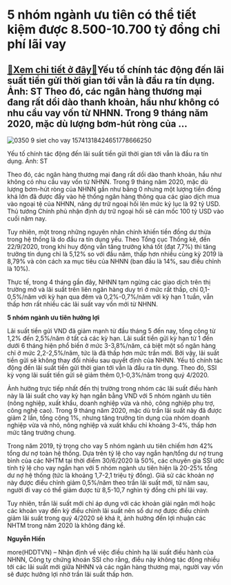5 nhóm ngành ưu tiên có thể tiết kiệm được 8.500-10.700 tỷ đồng chi phí lãi vay
===============================================================================

[:gift:Xem chi tiết ở đây:gift:](https://hddtvn.com/5-nhom-nganh-uu-tien-co-the-tiet-kiem-duoc-8-500-10-700-ty-dong-chi-phi-lai-vay/)Yếu tố chính tác động đến lãi suất tiền gửi thời gian tới vẫn là đầu ra tín dụng. Ảnh: ST Theo đó, các ngân hàng thương mại đang rất dồi dào thanh khoản, hầu như không có nhu cầu vay vốn từ NHNN. Trong 9 tháng năm 2020, mặc dù lượng bơm-hút ròng của …
-----------------------------------------------------------------------------------------------------------------------------------------------------------------------------------------------------------------------------------------------------------





![0350 9 siet cho vay 15741318424651778666250](https://hddtvn.com/wp-content/uploads/2021/01/0350_9-siet-cho-vay-15741318424651778666250.jpg "Nhiều ngân hàng giảm mạnh lãi suất huy động. 	Ảnh: ST")


Yếu tố chính tác động đến lãi suất tiền gửi thời gian tới vẫn là đầu ra tín dụng. Ảnh: ST



Theo đó, các ngân hàng thương mại đang rất dồi dào thanh khoản, hầu như không có nhu cầu vay vốn từ NHNN. Trong 9 tháng năm 2020, mặc dù lượng bơm-hút ròng của NHNN gần như bằng 0 nhưng một lượng tiền đồng khá lớn đã được đẩy vào hệ thống ngân hàng thông qua các giao dịch mua vào ngoại tệ của NHNN, nâng dự trữ ngoại hối lên mức kỷ lục là 92 tỷ USD. Thủ tướng Chính phủ nhận định dự trữ ngoại hối sẽ cán mốc 100 tỷ USD vào cuối năm nay.


Tuy nhiên, một trong những nguyên nhân chính khiến tiền đồng dư thừa trong hệ thống là do đầu ra tín dụng yếu. Theo Tổng cục Thống kê, đến 22/9/2020, trong khi huy động vẫn tăng trưởng khá tốt (đạt 7,7%) thì tăng trưởng tín dụng chỉ là 5,12% so với đầu năm, thấp hơn nhiều cùng kỳ 2019 là 8,79% và còn cách xa mục tiêu của NHNN (ban đầu là 14%, sau điều chỉnh là 10%).


Thực tế, trong 4 tháng gần đây, NHNN tạm ngừng các giao dịch trên thị trường mở và lãi suất trên liên ngân hàng duy trì ở mức rất thấp, chỉ 0,1-0,5%/năm với kỳ hạn qua đêm và 0,2%-0,7%/năm với kỳ hạn 1 tuần, vẫn thấp hơn rất nhiều các lãi suất vay vốn mới từ NHNN.


**5 nhóm ngành ưu tiên hưởng lợi**


Lãi suất tiền gửi VND đã giảm mạnh từ đầu tháng 5 đến nay, tổng cộng từ 1,2% đến 2,5%/năm ở tất cả các kỳ hạn. Lãi suất tiền gửi kỳ hạn từ 1 đến dưới 6 tháng hiện phổ biến ở mức 3-3,8%/năm, cá biệt một số ngân hàng chỉ ở mức 2,2-2,5%/năm, tức là đã thấp hơn mức trần mới. Bởi vậy, lãi suất tiền gửi sẽ không thay đổi nhiều sau quyết định của NHNN. Yếu tố chính tác động đến lãi suất tiền gửi thời gian tới vẫn là đầu ra tín dụng. Theo đó, SSI kỳ vọng lãi suất tiền gửi sẽ giảm thêm 0,1-0,3%/năm trong quý 4/2020.


Ảnh hưởng trực tiếp nhất đến thị trường trong nhóm các lãi suất điều hành này là lãi suất cho vay kỳ hạn ngắn bằng VND với 5 nhóm ngành ưu tiên (nông nghiệp, xuất khẩu, doanh nghiệp vừa và nhỏ, công nghiệp phụ trợ, công nghệ cao). Trong 9 tháng năm 2020, mặc dù trần lãi suất này đã được giảm 2 lần, tổng cộng 1%, nhưng tăng trưởng tín dụng của nhóm doanh nghiệp vừa và nhỏ, nông nghiệp và xuất khẩu chỉ khoảng 3-4%, thấp hơn mức tăng trưởng chung.


Trong năm 2019, tỷ trọng cho vay 5 nhóm ngành ưu tiên chiếm hơn 42% tổng dư nợ toàn hệ thống. Dựa trên tỷ lệ cho vay ngắn hạn/tổng dư nợ trung bình của các NHTM tại thời điểm 30/6/2020 là 50%, các chuyên gia SSI ước tính tỷ lệ cho vay ngắn hạn với 5 nhóm ngành ưu tiên hiện là 20-25% tổng dư nợ hệ thống (tức là khoảng 1,7-2,1 triệu tỷ đồng). Giả sử các khoản nợ này được điều chỉnh giảm 0,5%/năm theo trần lãi suất mới, từ năm sau, người đi vay có thể giảm được từ 8,5-10,7 nghìn tỷ đồng chi phí lãi vay.


Tuy nhiên, trần lãi suất mới chỉ áp dụng với các khoản giải ngân mới hoặc các khoản vay đến kỳ điều chỉnh lãi suất nên số dư nợ được điều chỉnh giảm lãi suất trong quý 4/2020 sẽ khá ít, ảnh hưởng đến lợi nhuận các NHTM trong năm 2020 là không đáng kể.




**Nguyễn Hiền**



more(HDDTVN) – Nhận định về việc điều chỉnh hạ lãi suất điều hành của NHNN, Công ty chứng khoán SSI cho rằng, điều này không tác động nhiều tới các lãi suất mới giữa NHNN và các ngân hàng thương mại, người vay vốn sẽ được hưởng lợi nhờ trần lãi suất thấp hơn.


